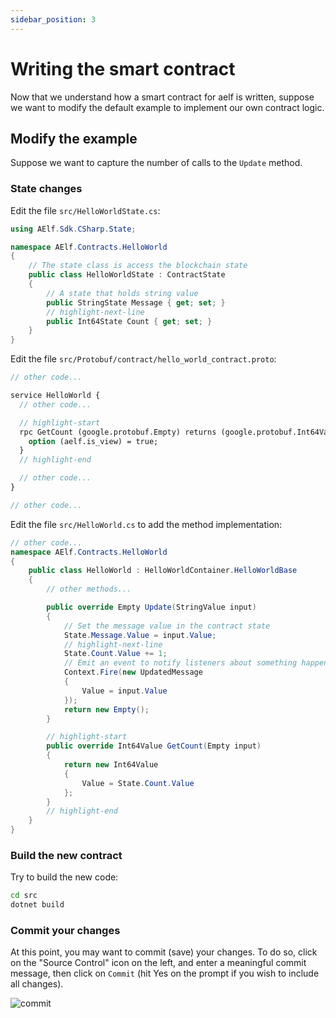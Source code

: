 ```yaml
---
sidebar_position: 3
---
```


# Writing the smart contract

Now that we understand how a smart contract for aelf is written, suppose we want to modify the default example to implement our own contract logic.

## Modify the example

Suppose we want to capture the number of calls to the `Update` method.

### State changes

Edit the file `src/HelloWorldState.cs`:

```csharp title="src/HelloWorldState.cs"
using AElf.Sdk.CSharp.State;

namespace AElf.Contracts.HelloWorld
{
    // The state class is access the blockchain state
    public class HelloWorldState : ContractState
    {
        // A state that holds string value
        public StringState Message { get; set; }
        // highlight-next-line
        public Int64State Count { get; set; }
    }
}
```

Edit the file `src/Protobuf/contract/hello_world_contract.proto`:

```protobuf title="src/Protobuf/contract/hello_world_contract.proto"
// other code...

service HelloWorld {
  // other code...

  // highlight-start
  rpc GetCount (google.protobuf.Empty) returns (google.protobuf.Int64Value) {
    option (aelf.is_view) = true;
  }
  // highlight-end

  // other code...
}

// other code...
```

Edit the file `src/HelloWorld.cs` to add the method implementation:

```csharp title="src/HelloWorld.cs"
// other code...
namespace AElf.Contracts.HelloWorld
{
    public class HelloWorld : HelloWorldContainer.HelloWorldBase
    {
        // other methods...

        public override Empty Update(StringValue input)
        {
            // Set the message value in the contract state
            State.Message.Value = input.Value;
            // highlight-next-line
            State.Count.Value += 1;
            // Emit an event to notify listeners about something happened during the execution of this method
            Context.Fire(new UpdatedMessage
            {
                Value = input.Value
            });
            return new Empty();
        }

        // highlight-start
        public override Int64Value GetCount(Empty input)
        {
            return new Int64Value
            {
                Value = State.Count.Value
            };
        }
        // highlight-end
    }
}
```

### Build the new contract

Try to build the new code:

```bash title="Terminal"
cd src
dotnet build
```

### Commit your changes

At this point, you may want to commit (save) your changes. To do so, click on the "Source Control" icon on the left, and enter a meaningful commit message, then click on `Commit` (hit Yes on the prompt if you wish to include all changes).

![commit](/img/repository-commit.png)
